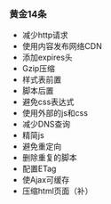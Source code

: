 ### 黄金14条
* 减少http请求
* 使用内容发布网络CDN
* 添加expires头
* Gzip压缩
* 样式表前置
* 脚本后置
* 避免css表达式
* 使用外部的js和css
* 减少DNS查询
* 精简js
* 避免重定向
* 删除重复的脚本
* 配置ETag
* 使Ajax可缓存
* 压缩html页面（补）

